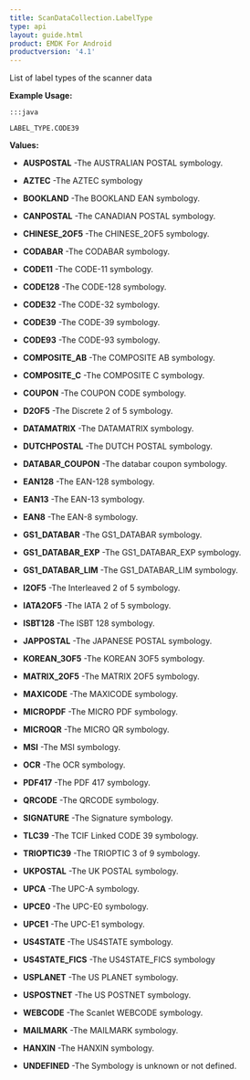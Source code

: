 ```yaml
---
title: ScanDataCollection.LabelType
type: api
layout: guide.html
product: EMDK For Android
productversion: '4.1'
---
```



List of label types of the scanner data
 
 

**Example Usage:**
	
	:::java
	
	LABEL_TYPE.CODE39
	


**Values:**

* **AUSPOSTAL** -The AUSTRALIAN POSTAL symbology.

* **AZTEC** -The AZTEC symbology

* **BOOKLAND** -The BOOKLAND EAN symbology.

* **CANPOSTAL** -The CANADIAN POSTAL symbology.

* **CHINESE_2OF5** -The CHINESE_2OF5 symbology.

* **CODABAR** -The CODABAR symbology.

* **CODE11** -The CODE-11 symbology.

* **CODE128** -The CODE-128 symbology.

* **CODE32** -The CODE-32 symbology.

* **CODE39** -The CODE-39 symbology.

* **CODE93** -The CODE-93 symbology.

* **COMPOSITE_AB** -The COMPOSITE AB symbology.

* **COMPOSITE_C** -The COMPOSITE C symbology.

* **COUPON** -The COUPON CODE symbology.

* **D2OF5** -The Discrete 2 of 5 symbology.

* **DATAMATRIX** -The DATAMATRIX symbology.

* **DUTCHPOSTAL** -The DUTCH POSTAL symbology.

* **DATABAR_COUPON** -The databar coupon symbology.

* **EAN128** -The EAN-128 symbology.

* **EAN13** -The EAN-13 symbology.

* **EAN8** -The EAN-8 symbology.

* **GS1_DATABAR** -The GS1_DATABAR symbology.

* **GS1_DATABAR_EXP** -The GS1_DATABAR_EXP symbology.

* **GS1_DATABAR_LIM** -The GS1_DATABAR_LIM symbology.

* **I2OF5** -The Interleaved 2 of 5 symbology.

* **IATA2OF5** -The IATA 2 of 5 symbology.

* **ISBT128** -The ISBT 128 symbology.

* **JAPPOSTAL** -The JAPANESE POSTAL symbology.

* **KOREAN_3OF5** -The KOREAN 3OF5 symbology.

* **MATRIX_2OF5** -The MATRIX 2OF5 symbology.

* **MAXICODE** -The MAXICODE symbology.

* **MICROPDF** -The MICRO PDF symbology.

* **MICROQR** -The MICRO QR symbology.

* **MSI** -The MSI symbology.

* **OCR** -The OCR symbology.

* **PDF417** -The PDF 417 symbology.

* **QRCODE** -The QRCODE symbology.

* **SIGNATURE** -The Signature symbology.

* **TLC39** -The TCIF Linked CODE 39 symbology.

* **TRIOPTIC39** -The TRIOPTIC 3 of 9 symbology.

* **UKPOSTAL** -The UK POSTAL symbology.

* **UPCA** -The UPC-A symbology.

* **UPCE0** -The UPC-E0 symbology.

* **UPCE1** -The UPC-E1 symbology.

* **US4STATE** -The US4STATE symbology.

* **US4STATE_FICS** -The US4STATE_FICS symbology

* **USPLANET** -The US PLANET symbology.

* **USPOSTNET** -The US POSTNET symbology.

* **WEBCODE** -The Scanlet WEBCODE symbology.

* **MAILMARK** -The MAILMARK symbology.

* **HANXIN** -The HANXIN symbology.

* **UNDEFINED** -The Symbology is unknown or not defined.









